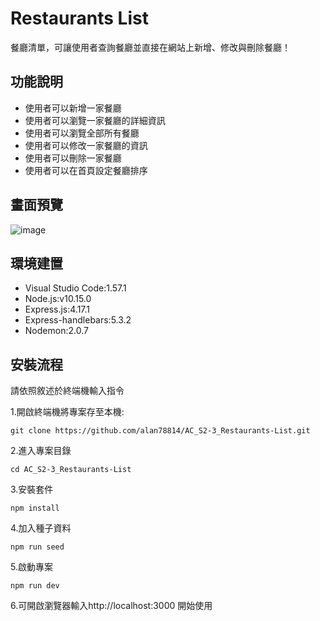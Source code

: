 # Restaurants List
餐廳清單，可讓使用者查詢餐廳並直接在網站上新增、修改與刪除餐廳！

## 功能說明
- 使用者可以新增一家餐廳
- 使用者可以瀏覽一家餐廳的詳細資訊
- 使用者可以瀏覽全部所有餐廳
- 使用者可以修改一家餐廳的資訊
- 使用者可以刪除一家餐廳
- 使用者可以在首頁設定餐廳排序

## 畫面預覽
![image](https://github.com/alan78814/AC_S2-3_Restaurants-List_CRUD/blob/main/1.PNG)

## 環境建置
- Visual Studio Code:1.57.1
- Node.js:v10.15.0
- Express.js:4.17.1
- Express-handlebars:5.3.2
- Nodemon:2.0.7

## 安裝流程
請依照敘述於終端機輸入指令

1.開啟終端機將專案存至本機:
```
git clone https://github.com/alan78814/AC_S2-3_Restaurants-List.git
```
2.進入專案目錄
```
cd AC_S2-3_Restaurants-List
```
3.安裝套件
```
npm install
```
4.加入種子資料
```
npm run seed
```
5.啟動專案
```
npm run dev
```
6.可開啟瀏覽器輸入http://localhost:3000 開始使用
